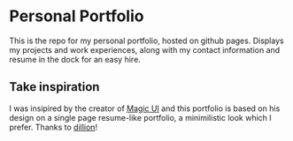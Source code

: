 # Personal Portfolio

This is the repo for my personal portfolio, hosted on github pages. Displays my projects and work experiences, along with my contact information and resume in the dock for an easy hire.

## Take inspiration

I was insipired by the creator of [Magic UI](https://magicui.design/) and this portfolio is based on his design on a single page resume-like portfolio, a minimilistic look which I prefer. Thanks to [dillion](https://x.com/magicuidesign)!
